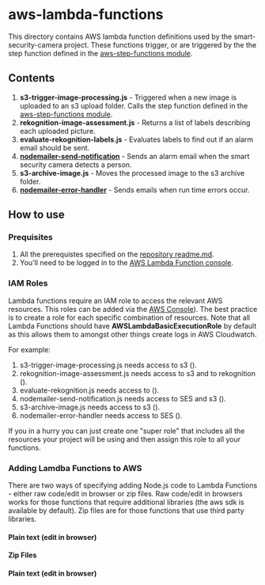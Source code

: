 # aws-lambda-functions

This directory contains AWS lambda function definitions used by the smart-security-camera project.  These functions trigger, or are triggered by the the step function defined in the [aws-step-functions module](https://github.com/markwest1972/smart-security-camera/tree/master/aws-step-functions).

## Contents

1. **s3-trigger-image-processing.js** - Triggered when a new image is uploaded to an s3 upload folder.  Calls the step function defined in the [aws-step-functions module](https://github.com/markwest1972/smart-security-camera/tree/master/aws-step-functions).
2. **rekognition-image-assessment.js** - Returns a list of labels describing each uploaded picture.
3. **evaluate-rekognition-labels.js** - Evaluates labels to find out if an alarm email should be sent.
4. **[nodemailer-send-notification](https://github.com/markwest1972/smart-security-camera/tree/master/aws-lambda-functions/nodemailer-send-notification)** - Sends an alarm email when the smart security camera detects a person.
5. **s3-archive-image.js** - Moves the processed image to the s3 archive folder.
6. **[nodemailer-error-handler](https://github.com/markwest1972/smart-security-camera/tree/master/aws-lambda-functions/nodemailer-error-handler)** - Sends emails when run time errors occur.

## How to use

### Prequisites

1. All the prerequistes specified on the [repository readme.md](https://github.com/markwest1972/smart-security-camera).
2. You'll need to be logged in to the [AWS Lambda Function console](https://console.aws.amazon.com/lambda/home).

### IAM Roles

Lambda functions require an IAM role to access the relevant AWS resources.  This roles can be added via the [AWS Console](https://aws.amazon.com/console/)).  The best practice is to create a role for each specific combination of resources.  Note that all Lambda Functions should have **AWSLambdaBasicExecutionRole** by default as this allows them to amongst other things create logs in AWS Cloudwatch.

For example:

1. s3-trigger-image-processing.js needs access to s3 ().
2. rekognition-image-assessment.js needs access to s3 and to rekognition ().
3. evaluate-rekognition.js needs access to ().
4. nodemailer-send-notification.js needs access to SES and s3  ().
5. s3-archive-image.js needs  access to s3 ().
6. nodemailer-error-handler needs access to SES  ().

If you in a hurry you can just create one "super role" that includes all the resources your project will be using and then assign this role to all your functions.

### Adding Lamdba Functions to AWS

There are two ways of specifying adding Node.js code to Lambda Functions - either raw code/edit in browser or zip files.  Raw code/edit in browsers works for those functions that require additional libraries (the aws sdk is available by default).  Zip files are for those functions that use third party libraries.

#### Plain text (edit in browser)


#### Zip Files


#### Plain text (edit in browser)

